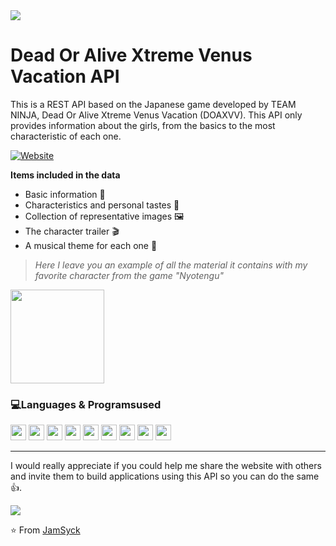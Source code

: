 <img src="https://www.gamecity.ne.jp/tgs/assets/img/games_doaxvv_l.png">

# Dead Or Alive Xtreme Venus Vacation API

This is a REST API based on the Japanese game developed by TEAM NINJA, Dead Or Alive Xtreme Venus Vacation (DOAXVV). This API only provides information about the girls, from the basics to the most characteristic of each one.

[![Website](https://img.shields.io/badge/visit%20the%20website-FF0066?style=flat&logo=google-chrome&logoColor=white)](https://apidoaxvv.xyz)

**Items included in the data**

- Basic information 📄
- Characteristics and personal tastes 🔖
- Collection of representative images 🖼
- The character trailer 🎬
- A musical theme for each one 🎵

> *Here I leave you an example of all the material it contains with my favorite character from the game "Nyotengu"*

<a href="https://apidoaxvv.xyz/character/5">
  <img src="https://images2.imgbox.com/d6/05/wgueQ7Kp_o.png" height="150">
</a>

### 💻Languages & Programs ​​used
<img src="https://camo.githubusercontent.com/90dcf0669edb46e9a63bd6a1c2460817040f3bd0ede67b297a94fc9a00b295ba/68747470733a2f2f696d672e736869656c64732e696f2f62616467652f2d48544d4c352d4533344632363f7374796c653d666c6174266c6f676f3d68746d6c35266c6f676f436f6c6f723d7768697465" height="25"> <img src="https://camo.githubusercontent.com/4081bdd86277757c837b9f3053f58b2f88721f041f95c4568a1f8c0b7c8cd5e5/68747470733a2f2f696d672e736869656c64732e696f2f62616467652f2d435353332d3135373242363f7374796c653d666c6174266c6f676f3d63737333266c6f676f436f6c6f723d7768697465" height="25"> <img src="https://camo.githubusercontent.com/a857c5dcad0eff695b8499dd9a879d8cd3f42c8bad584e60914166025617b8f7/68747470733a2f2f696d672e736869656c64732e696f2f62616467652f2d4a6176615363726970742d6565643731383f7374796c653d666c6174266c6f676f3d6a617661736372697074266c6f676f436f6c6f723d666666666666" height="25"> <img src="https://camo.githubusercontent.com/30a9407766c706d1916a422762b88211646b60750e5535ab49bc0b18eb630088/68747470733a2f2f696d672e736869656c64732e696f2f62616467652f2d4e6f64652e6a732d3343383733413f7374796c653d666c6174266c6f676f3d4e6f64652e6a73266c6f676f436f6c6f723d7768697465" height="25"> <img src="https://camo.githubusercontent.com/ff567fef2c797702ab850ef9d8151c02979f6372135e76776f3a47f96071c1ac/68747470733a2f2f696d672e736869656c64732e696f2f62616467652f2d426f6f7473747261702d3536334437433f7374796c653d666c6174266c6f676f3d626f6f747374726170266c6f676f436f6c6f723d7768697465" height="25"> <img src="https://camo.githubusercontent.com/b1f1689d0d8b18799af7000a6a4f6168d46a2b98b7c4aa486944c6088d76cd3c/687474703a2f2f696d672e736869656c64732e696f2f62616467652f2d4769742d4631353032463f7374796c653d666c6174266c6f676f3d676974266c6f676f436f6c6f723d464646464646" height="25">
<img src="https://camo.githubusercontent.com/2c9e9125f254a8fd6426def4362fb9067ddd4b894f24c98446683c0f61081ebc/687474703a2f2f696d672e736869656c64732e696f2f62616467652f2d4769746875622d3030303030303f7374796c653d666c6174266c6f676f3d676974687562266c6f676f436f6c6f723d464646464646" height="25"> <img src="https://camo.githubusercontent.com/7f470ad8b280e7cab4c297c6067276078db6569dab4c706fd689c6b4ca0f844d/687474703a2f2f696d672e736869656c64732e696f2f62616467652f2d5653253230436f64652d3030374143433f7374796c653d666c6174266c6f676f3d76697375616c25323073747564696f253230636f6465266c6f676f436f6c6f723d7768697465" height="25"> <img src="https://camo.githubusercontent.com/9a9a5f45cc746c8e1b10036d209f25efb22f58606c731d37f5d72a537ae2d5be/687474703a2f2f696d672e736869656c64732e696f2f62616467652f2d56657263656c2d626c61636b3f7374796c653d666c6174266c6f676f3d76657263656c266c6f676f436f6c6f723d7768697465" height="25">

<hr>

I would really appreciate if you could help me share the website with others and invite them to build applications using this API so you can do the same👍.

<img src="https://64.media.tumblr.com/471c752ac4fea43713931065d70fabc9/256910082c2e4772-de/s540x810/9a40f75b109fcbd6b5ab0dfb339fc2444d066ed1.gif">

⭐️ From [JamSyck](https://github.com/JamSyck)
